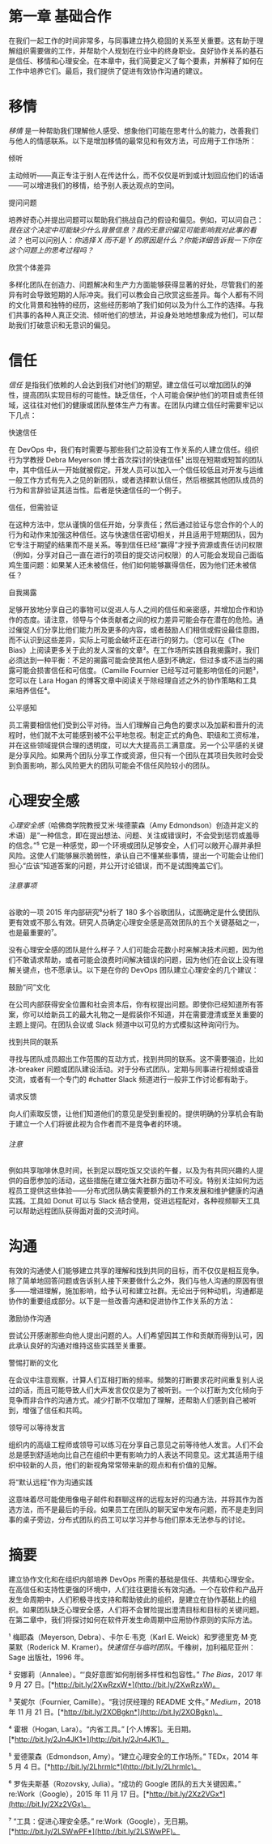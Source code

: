 # 第一章 基础合作

在我们一起工作的时间非常多，与同事建立持久稳固的关系至关重要。这有助于理解组织需要做的工作，并帮助个人规划在行业中的终身职业。良好协作关系的基石是信任、移情和心理安全。在本章中，我们简要定义了每个要素，并解释了如何在工作中培养它们。最后，我们提供了促进有效协作沟通的建议。

# 移情

*移情* 是一种帮助我们理解他人感受、想象他们可能在思考什么的能力，改善我们与他人的情感联系。以下是增加移情的最常见和有效方法，可应用于工作场所：

倾听

主动倾听——真正专注于别人在传达什么，而不仅仅是听到或计划回应他们的话语——可以增进我们的移情，给予别人表达观点的空间。

提问问题

培养好奇心并提出问题可以帮助我们挑战自己的假设和偏见。例如，可以问自己：*我在这个决定中可能缺少什么背景信息？我的无意识偏见可能影响我对此事的看法？* 也可以问别人：*你选择 X 而不是 Y 的原因是什么？你能详细告诉我一下你在这个问题上的思考过程吗？*

欣赏个体差异

多样化团队在创造力、问题解决和生产力方面能够获得显著的好处，尽管我们的差异有时会导致短期的人际冲突。我们可以教会自己欣赏这些差异。每个人都有不同的文化背景和独特的经历，这些经历影响了我们如何以及为什么工作的选择。与我们共事的各种人真正交流、倾听他们的想法，并设身处地地想象成为他们，可以帮助我们打破意识和无意识的偏见。

# 信任

*信任* 是指我们依赖的人会达到我们对他们的期望。建立信任可以增加团队的弹性，提高团队实现目标的可能性。缺乏信任，个人可能会保护他们的项目或责任领域，这往往对他们的健康或团队整体生产力有害。在团队内建立信任时需要牢记以下几点：

快速信任

在 DevOps 中，我们有时需要与那些我们之前没有工作关系的人建立信任。组织行为学教授 Debra Meyerson 博士首次探讨的快速信任¹ 出现在短期或短暂的团队中，其中信任从一开始就被假定。开发人员可以加入一个信任较低且对开发与运维一般工作方式有先入之见的新团队，或者选择默认信任，然后根据其他团队成员的行为和言辞验证其适当性。后者是快速信任的一个例子。

信任，但需验证

在这种方法中，您从谨慎的信任开始，分享责任；然后通过验证与您合作的个人的行为和动作来加强这种信任。这与快速信任密切相关，并且适用于短期团队，因为它专注于期望的结果而不是关系。等到信任已经“赢得”才授予资源或责任访问权限（例如，分享对自己一直在进行的项目的提交访问权限）的人可能会发现自己面临鸡生蛋问题：如果某人还未被信任，他们如何能够赢得信任，因为他们还未被信任？

自我揭露

足够开放地分享自己的事物可以促进人与人之间的信任和亲密感，并增加合作和协作的态度。请注意，领导与个体贡献者之间的权力差异可能会存在潜在的危险。通过催促人们分享比他们能力所及更多的内容，或者鼓励人们相信或假设最佳意图，而不认识到这些差异，实际上可能会破坏正在进行的努力。（您可以在《The Bias》上阅读更多关于此的发人深省的文章²。在工作场所实践自我揭露时，我们必须达到一种平衡：不足的揭露可能会使其他人感到不确定，但过多或不适当的揭露可能会损害信任和可信度。（Camille Fournier 已经写过可能影响信任的问题³，您可以在 Lara Hogan 的博客文章中阅读关于除经理自述之外的协作策略和工具来培养信任⁴。

公平感知

员工需要相信他们受到公平对待。当人们理解自己角色的要求以及加薪和晋升的流程时，他们就不太可能感到被不公平地忽视。制定正式的角色、职级和工资标准，并在这些领域提供合理的透明度，可以大大提高员工满意度。另一个公平感的关键是分享风险。如果两个团队分享工作或资源，但只有一个团队在其项目失败时会受到负面影响，那么风险更大的团队可能会不信任风险较小的团队。

# 心理安全感

*心理安全感*（哈佛商学院教授艾米·埃德蒙森（Amy Edmondson）创造并定义的术语）是“一种信念，即在提出想法、问题、关注或错误时，不会受到惩罚或羞辱的信念。”⁵ 它是一种感觉，即一个环境或团队足够安全，人们可以敞开心扉并承担风险。这使人们能够展示脆弱性，承认自己不懂某些事情，提出一个可能会让他们担心“应该”知道答案的问题，并公开讨论错误，而不是试图掩盖它们。

###### 注意事项

谷歌的一项 2015 年内部研究⁶分析了 180 多个谷歌团队，试图确定是什么使团队更有效或不那么有效。研究人员确定心理安全感是高效团队的五个关键基础之一，也是最重要的⁷。

没有心理安全感的团队是什么样子？人们可能会花数小时来解决技术问题，因为他们不敢请求帮助，或者可能会浪费时间解决错误的问题，因为他们在会议上没有理解关键点，也不愿承认。以下是在你的 DevOps 团队建立心理安全的几个建议：

鼓励“问”文化

在公司内部获得安全位置和社会资本后，你有权提出问题。即使你已经知道所有答案，你可以给新员工的最大礼物之一是假装你不知道，并在需要澄清或至关重要的主题上提问。在团队会议或 Slack 频道中以可见的方式模拟这种询问行为。

找到共同的联系

寻找与团队成员超出工作范围的互动方式，找到共同的联系。这不需要强迫，比如冰-breaker 问题或团队建设活动。对于分布式团队，定期与同事进行视频或语音交流，或者有一个专门的 #chatter Slack 频道进行一般非工作讨论都有助于。

请求反馈

向人们索取反馈，让他们知道他们的意见是受到重视的。提供明确的分享机会有助于建立一个人们将彼此视为合作者而不是竞争者的环境。

###### 注意

例如共享咖啡休息时间，长到足以既吃饭又交谈的午餐，以及为有共同兴趣的人提供的自愿参加的活动，这些措施在建立强大社群方面功不可没。特别关注如何为远程员工提供这些体验——分布式团队确实需要额外的工作来发展和维护健康的沟通实践。工具如 Donut 可以与 Slack 结合使用，促进远程配对，各种视频聊天工具可以帮助远程团队获得面对面的交流时间。

# 沟通

有效的沟通使人们能够建立共享的理解和找到共同的目标，而不仅仅是相互竞争。除了简单地回答问题或告诉别人接下来要做什么之外，我们与他人沟通的原因有很多——增进理解，施加影响，给予认可和建立社群。无论出于何种动机，沟通都是协作的重要组成部分。以下是一些改善沟通和促进协作工作关系的方法：

激励协作沟通

尝试公开感谢那些向他人提出问题的人。人们希望因其工作和贡献而得到认可，因此承认良好的沟通对维持这些实践至关重要。

警惕打断的文化

在会议中注意观察，计算人们互相打断的频率。频繁的打断要求花时间重复别人说过的话，而且可能导致人们大声发言仅仅是为了被听到。一个以打断为文化倾向于竞争而非合作的沟通方式。减少打断不仅增加了理解，还帮助人们感到自己被听到，增强了信任和共鸣。

领导可以等待发言

组织内的高级工程师或领导可以练习在分享自己意见之前等待他人发言。人们不会总是感到舒适地向比自己在组织中更有影响力的人表达不同意见。这尤其适用于组织中较新的人员，他们的新视角常常带来新的观点和有价值的见解。

将“默认远程”作为沟通实践

这意味着尽可能使用像电子邮件和群聊这样的远程友好的沟通方法，并将其作为首选方法，而不是最后的手段。如果员工在团队的聊天室中发布问题，而不是走到同事的桌子旁边，分布式团队的员工可以学习并参与他们原本无法参与的讨论。

# 摘要

建立协作文化和在组织内部培养 DevOps 所需的基础是信任、共情和心理安全。在高信任和支持性更强的环境中，人们往往更擅长有效沟通。一个在软件和产品开发生命周期中，人们积极寻找支持和帮助彼此的组织，是建立在协作基础上的组织。如果团队缺乏心理安全感，人们将不会冒险提出澄清目标和目标的关键问题。在第二章中，我们将探讨如何在软件开发生命周期中应用协作原则的实际方法。

¹ 梅耶森（Meyerson, Debra）、卡尔·E·韦克（Karl E. Weick）和罗德里克·M·克莱默（Roderick M. Kramer）。*快速信任与临时团队*。千橡树，加利福尼亚州：Sage 出版社，1996 年。

² 安娜莉（Annalee）。“‘良好意图’如何削弱多样性和包容性。” *The Bias*，2017 年 9 月 27 日。[*http://bit.ly/2XwRzxW*](http://bit.ly/2XwRzxW)。

³ 芙妮尔（Fournier, Camille）。“我讨厌经理的 README 文件。” *Medium*，2018 年 11 月 21 日。[*http://bit.ly/2XOBgkn*](http://bit.ly/2XOBgkn)。

⁴ 霍根（Hogan, Lara）。“内省工具。” [个人博客]。无日期。[*http://bit.ly/2Jn4JK1*](http://bit.ly/2Jn4JK1)。

⁵ 爱德蒙森（Edmondson, Amy）。“建立心理安全的工作场所。” TEDx，2014 年 5 月 4 日。[*http://bit.ly/2Lhrmlc*](http://bit.ly/2Lhrmlc)。

⁶ 罗佐夫斯基（Rozovsky, Julia）。“成功的 Google 团队的五大关键因素。” re:Work（Google），2015 年 11 月 17 日。[*http://bit.ly/2Xz2VGx*](http://bit.ly/2Xz2VGx)。

⁷ “工具：促进心理安全感。” re:Work（Google），无日期。[*http://bit.ly/2LSWwPF*](http://bit.ly/2LSWwPF)。
